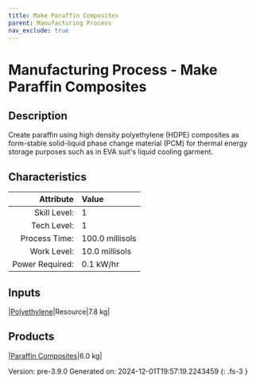```yaml
---
title: Make Paraffin Composites
parent: Manufacturing Process
nav_exclude: true
---
```

# Manufacturing Process - Make Paraffin Composites

## Description
 Create paraffin using high density polyethylene (HDPE) composites as &#10;&#9;&#9;&#9;form-stable solid-liquid phase change material (PCM) for thermal energy storage &#10;&#9;&#9;&#9;purposes such as in EVA suit&#39;s liquid cooling garment. 

## Characteristics

| Attribute      | Value |
|--------:|:------|
|Skill Level:|1|
|Tech Level:|1|
|Process Time:|100.0 millisols|
|Work Level:|10.0 millisols|
|Power Required:|0.1 kW/hr|

## Inputs

|[Polyethylene](../resource/polyethylene.html)|Resource|7.8 kg|

## Products

|[Paraffin Composites](../resource/paraffin-composites.html)|6.0 kg|


Version: pre-3.9.0 Generated on: 2024-12-01T19:57:19.2243459
{: .fs-3 }

